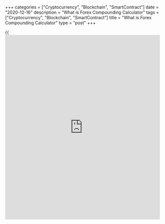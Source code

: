 +++
categories = ["Cryptocurrency", "Blockchain", "SmartContract"]
date = "2020-12-16"
description = "What is Forex Compounding Calculator"
tags = ["Cryptocurrency", "Blockchain", "SmartContract"]
title = "What is Forex Compounding Calculator"
type = "post"
+++

{{<iframe id="large-banner" src="https://www.bounty.group/#slide=17.0" width="100%" height="600" scrolling="no" style="border: 0px solid rgb(216, 221, 230); border-radius: 3px;">}}

2020-12-16

2020-12-16

What is a Forex Compounding calculator? How to use it and why is it
important?Oleg Tkachenko

One of the most frequently asked questions in Forex is the reinvestment
[policy](https://www.fintechee.com/policy/). If, for example, interest on deposits is paid after a fixed
period, then the profit amount is known after each Forex transaction.

What should you do with the profit? Should you withdraw the profit to
lower the risk or invest it in trading? What is better: ‘a bird in the
hand’ or a potential increase in the deposit? How much can you earn with
such a strategy in a month, for example?

An online compounding calculator forex will help you. If you want to
know [how to](https://www.playgroundfx.com/blog/forex-trading-how-to/) calculate forex profit, you can use the financial Forex
profit calculator to:

  * Calculate compound forex interest earnings based on increasing the deposit balance by adding the profit received. The trader calculator also calculates the yields, including withdrawals or depositing.
  * Find out how soon you can achieve profit targets with or without reinvestment.

Read on, and you will know how you can use the forex compounding
calculator. It will be interesting and useful!

The article covers the following subjects:

## What is a forex compounding?

One of the methods to assess the efficiency and performance of a trading
strategy is to analyze its profit/risk ratio. The performance in [terms](https://www.fintechee.com/terms/)
of certain periods can be seen in the [backtest](https://www.fintechee.com/backtesting-a-portfolio/).

The tester suggests that you trade only with the main deposit amount; it
doesn’t consider the profit. There are two questions:

  * What if the profit is also put into trading - reinvested? This will allow you to increase the position volume and earn even more. And with what frequency then to carry out reinvestment - once a day, a week, a month?
  * Is the procedure worth it? The constant withdrawal of profit in Forex at least up to an amount equal to the starting capital minimizes risks. How much more will you earn with the reinvestment strategy, and does it make sense to risk and not to withdraw the money from time to time.

These questions are the elements of a trading approach based on finding
a balance between the pursuit of deposit acceleration and control of the
risk level. The forex compounding interest calculator with
capitalization and depositing is one tool that helps traders answer
these questions using mathematical methods.

Forex Compounding Calculator is a tool that helps traders calculate the
earnings according to the specified parameters:

Reinvestment is a way to rapidly increase the deposit. That is why the
forex compounding calculator of interest capitalization is most commonly
used when building high-risk [trading strategies](https://www.fintechee.com/forex-trading-strategies/). For example, they could
be trading the [Martingale way][1], pyramiding, and so on.

### How does forex compounding calculator work?

The Forex compounding calculator is based on the standard capitalization
formula. You specify the amount of the initial deposit, monthly
profitability, and the number of re-investments. For example, the
investment period is a year, the number of reinvestments is 4.

  * In the first quarter, the Forex profit calculation shows the profit for 3 months from the initial deposit amount.

  * In the second quarter, the income of the first quarter is added to the initial deposit, and the result is calculated based on the new amount.

  * In the third quarter, the amount of income for both quarters is added to the initial deposit, and the result is calculated.

  * In the fourth quarter, the amount of income for the three previous quarters is added to the initial deposit, and the result is calculated.

According to the forex income calculator, profit grows in arithmetic
progression without reinvestment, with reinvestment - in geometric
progression. Profit for each subsequent period is calculated based on
the amount of the initial deposit and income for the previous periods.
So you can easily find out your potential gain using a forex income
calculator.

## How do you calculate compounding interest?

The compounding interest is calculated according to the following:

Where:

  * S is the amount that the trader will receive at the end of the investment period.
  * D is the initial deposit amount.
  * r is the expected annual yield of trading. You can take this value in the results of the testing on the [historical](https://www.fintechee.com/services/historical-data-for-forex/) data.
  * n is the number of reinvestments during a year. For example, if the gain is added to the deposit once a month, n=12.
  * t is the number of years. For example, for the investment period of six months, t=0.5.

The period of a year is not the only reference period. For example, r
can correspond to the strategy's profitability for 1 month. But then,
for the investment period of 6 months, t = 6; with reinvestment once a
week, n = 4.

 **Example one (net profit without reinvestment).**

Input parameters:

  * Initial deposit is 100 USD.

  * Average profitability of the trading system is 5% per month.

  * Investment period is three months. You are not meant to withdraw or deposit the money. 

In six months, the account balance will be S = 100 + 100 * 0.05 * 3 =
115 USD. Profit - 15 USD.

 **Example 2 (with reinvestment).** Input parameters are the same, but
the profit is reinvested each month.

  * Profit for the first month: 100*0.05 = 5 USD.

  * Profit for the second month: (100+5)*0.05 = 5,25 USD.

  * Profit for the third month: (100+5+5.25)*0.05 = 5.51 USD.

The total profit over three months — 15.76 USD, the deposit amount -
115.76 USD, according to the forex calculator profit.

The calculation is the same, but there is used the compound interest
formula:

S = 100 * (1 + 0,15/3)^3 = 115,76, where

  * 100 — initial deposit.
  * 0.15 — interest rate. The entire investment period is 3 months, so the yield is 5% per month, r = 0.05*3.
  * 3 — number of reinvestments.
  * t = 1.

Because of the reinvestment in the second example, the trader earned
over three months a profit that is 0.76 USD more than that if without
reinvestment.

To calculate the total profit from Forex trading with reinvestment, you
can build an Excel model. But it is easier to use a calculator that
already has this model.

## Forex profit calculator

If you build a [Forex trading](https://www.fintechee.com/forex-trading-strategies/) system with a reasonable risk-management
model, you should answer the following questions:

  * What is the relevant position volume, based on the initial deposit?

  * What are reasonable stop loss and take profit levels, according to the strategy?

  * What is the acceptable risk per trade and for all open positions?

To answer these questions, you need to know the pip price, margin level,
potential profit, and so on. You can calculate all those parameters
manually or in Excel. Suppose you are a beginner trade, will you
calculate the parameters manually, and how soon will you get confused
with the numbers? Here, you had better apply the Forex profit
calculation.

Forex profit calculator or the trader forex compound calculator is an
essential tool that helps you:

  * Calculate the pip value based on the position volume and the currency pair (or any other trading asset).

  * Calculate the correct position volume according to the particular trading strategy.

  * Estimate the risk level according to the financial leverage.

  * Calculate the total profit based on the position volume of the particular trading asset, including the swap and spread in pips and currency units.

  * Calculate the margin amount for a trade.

You enter the trading account type, account currency, leverage size. You
also enter the currency pair and the trade volume, exchange rate.
Finally, you get the result:

If you change the input data, you will see how the margin changes
depending on the leverage. You will also see how the pip value and the
profit change along with the position volume. Thus, you can instantly
learn how much you can earn on the instrument’s average [daily](https://www.fintecher.org/2020/03/03/forex-trading-daily-strategy/)
volatility, including the spread and the swap.

Try yourself how a trading calculator works using the one below:

### How to calculate the profit using the compounding interest
calculator?

Now, I will demonstrate [how to](https://www.playgroundfx.com/blog/forex-trading-how-to/) use the online forex compounding
calculator. We enter the same input data as we used for the manual
calculation. The initial deposit is 100 USD, the expected monthly profit
is 5%, the investment period is three months.

The advantage of the forex compound calculator is that you can also
include the monthly deposit or monthly withdrawal. In our example, these
are zero. We get the result:

Monthly division of the trading system’s profitability and the total
balance profit. It clearly shows how fast the profit is growing with or
without reinvestment. Without reinvestment, the monthly profit would be
5 USD.

One of the drawbacks of the Forex compound interest calculator with
reinvestment is that it suggests adding profit to the balance only once
a month.

To calculate the income when reinvesting once a week with the same input
data, you will have to perform several mathematical steps. For example,
instead of 3 months, enter 4 * 3 = 12, instead of 5% profit every month
- 5/4 = 1.25. That is, the dimension of the value in the "Investment
Period" window does not have to be indicated in months. But it must
necessarily match the dimension of the value in the "Monthly
Profitability" window.

This example shows: the more often you reinvest, the higher your profit
is by the end of the investment period. Without reinvestment, the profit
in 3 months is 15 USD. With the reinvestment once a month, the profit is
15.76 USD. If you reinvest once a week, you will have a profit of 16.08
USD in three months.

Another drawback is that the interest compound calculator forex takes
into account only the average withdrawal with a division into periods.
For example, it is supposed to invest $100 for 12 months with a
withdrawal of $ 50 after 6 months. There are 2 [options](https://www.fixpro.org/post/options-liquidity/):

  * In the ‘Investment Period’ window, you specify 12, in the ‘Monthly Withdrawal’ section, you enter (50/12) 4.17.

  * Divide the calculation period into 3 parts and calculate the profitability for each part separately: for 5 months without withdrawal, for 1 month in which there will be withdrawal, for the next 6 months without withdrawal. The initial deposit for each part of the period will be different.

The second financial calculation is more correct in mathematical [terms](https://www.fintechee.com/terms/).
But if you are a beginner, you can get confused about the numbers.

  *  **Conclusion**. The Forex compound interest calculator is not universal, but it makes it easier and faster to calculate the expected profit than using Excel.

## Importance of a forex compounding calculator

The Forex compounding calculator calculates interest earnings over the
investment period, total profit including reinvestment, and the account
balance at the end of the investment period including partial depositing
or withdrawal of funds.

The forex compound calculator is also used to:

  * Calculate the initial deposit to trade Forex, which will allow you to reach the target profit after a particular time when you know the system profitability. For example, how much the initial deposit should be to earn $ 5000 in a year if you reinvest and your trading system yields 5% a month.

  * Compare the aggressiveness of several strategies when using different instruments. For example, which strategy suggests a faster increase in the deposit amount, trading the Martingale way or pyramiding, for instance. 

  * Estimate the rate of deposit growth. For example, how much it will take you to double your deposit amount if you reinvest.

  * Clarify the differences in the Forex [trading strategies](https://www.fintechee.com/forex-trading-strategies/) with and without reinvestment. It defines how often you should reinvest the profit.

The forex compounding interest calculator is a tool to plan future money
flows and identify profit targets; it is also the trading system
performance indicator. Besides, it will facilitate your [Forex trading](https://www.fintechee.com/forex-trading-strategies/)
calculations.

## Forex compounding calculator and [trading strategies](https://www.fintechee.com/forex-trading-strategies/)

 **Example 1.** The initial investment is 1000 USD. You are going to
trade with an Expert Advisor based on the Martingale, which yields an
average monthly profit of 25%. You know that it is a high-risk strategy;
it could produce a loss in the investment period of twelve months.

What should you do? Should you reinvest the profit and withdraw all
funds at the end of the investment period? Or should you withdraw a
particular amount along with the reinvestment?

You analyze both variants:

  * Without reinvestment. You calculate the expected profit without reinvestment. 1000 * 0.25 * 12 = 3000. After 12 months, the balance will be $ 4,000.

  * With reinvestment. You calculate the balance amount with the Forex compound interest calculator. It will be 14,551.92 USD.

You understand that it is tempting to reinvest the profit since the
deposit in the second case will increase by 14.5 times, in the first -
only by 4. But the strategy can fail at any time. And the longer the EA
works, the higher the risk of failure is.

Then you select the monthly withdrawal amount that will be comfortable
for you. You can also calculate the right amount to withdraw using the
Forex compounding interest calculator. For example, $200.

With this strategy, you will withdraw the initial deposit amount in 5
months, thereby reducing the risk for the remaining 7 months. And
ultimately, after 12 months, you will earn the same amount on your
account balance as you can with the strategy without withdrawing money
and reinvesting.

  * Conclusion. In [terms](https://www.fintechee.com/terms/) of risk [optimization](https://www.fintechee.com/features/genetic-algorithm-for-trading/) and optimal profitability, the best strategy would be the "golden mean" - partial reinvestment with a monthly withdrawal of a part of the profit, for example, $200.

 **Example 2.** You have $ 100. According to the strategy tester, the
average profitability of a conservative strategy for 5 years is 5% per
month. The investment period is 1 year.

With reinvestment, you will gain $79.59, but all money will be blocked
in the account for 1 year. Without reinvestment, you can withdraw $5
every month, profit for the year will be $60. Does it make sense to risk
for $19.59?

  *  **Conclusion.** In conservative strategies, it is better to follow the "bird in hand" rule. For small deposits and low-profitability strategies, reinvestment does not justify the risks.

## Frequently asked questions

Can I trade Forex with $100?

Yes. The trade amount depends on:

  1. The asset type and the exchange rate.
  2. Leverage and trade volume.
  3. Risk level, you choose.

Example. The

[EURUSD][2]

exchange rate is 1.20000. The minimum lot is 0.01. It means that I buy
1000 EUR for 1200 USD.

I use the maximum leverage of 1:500. So, to buy 1000 euro, I need only
1200/500 = 2.4 USD.

In theory, with a deposit of 100 USD, I can enter a trade of 0.4 lots
(100,000 * 1.2 * 0.4 / 500 = 96 USD), but this would contradict the risk
management rule that you shouldn’t risk more than 5% of the deposit per
trade. Since 5% of 100 USD is 5 USD, with a deposit of 100 USD, the
optimal transaction volume is 0.02 lot or 4.8 USD.

How is Forex Trading size calculated?

When you calculate the maximum allowable trade volume, you should take
into account the following input parameters:

  * Deposit amount.
  * Asset type and the current exchange rate.
  * Maximum leverage.
  * Acceptable risk level. The risk-management rules recommend you not open a position more than 5% of the deposit. The total risk for all positions should not exceed 15% of the deposit.
  * Target profit. Aggressive traders could increase the risk level contrary to risk-management rules to accelerate the deposit faster and increase the profit.

You can study in detail [how to](https://www.playgroundfx.com/blog/forex-trading-how-to/) calculate an optimal position volume in
the article

[What is a lot size and [how to](https://www.playgroundfx.com/blog/forex-trading-how-to/) calculate a lot in Forex][3]

.

How to compound your forex account?

  1. Reinvest the profit. Thereby, you will increase the initial deposit, which, in turn, will yield a greater return. The profit amount will grow not in arithmetic, but a geometric progression, and the forex interest calculator will instantly display it.
  2. Use deposit acceleration strategies like averaging, Martingale, pyramiding.
  3. Enter trades with the maximum leverage and maximum lot. Provided you are lucky and can professionally analyze the market; such a strategy can help you multiply the initial deposit quite rapidly. However, the risk-management rules strongly suggest not to do it. 
  4. Algorithmic trading with EAs designed to quickly increase the deposit, for example, grid EAs. 

You can try yourself and start with the Forex trading systems covered in
the article

[Three most effective Forex trading systems][4]

.

* * *

P.S. Did you like my article? Share it in social networks: it will be
the best “thank you" :)

Ask me questions and comment below. I’ll be glad to answer your
questions and give necessary explanations.

 **Useful links:**

  * I recommend trying to trade with a reliable broker [here][5]. The system allows you to trade by yourself or copy successful traders from all across the globe.
  * Use my promo-code BLOG for getting deposit bonus 50% on LiteForex platform. Just enter this code in the appropriate field while [depositing][6] your trading account.
  * Telegram chat for traders: <t.me/liteforexengchat>. We are sharing the signals and trading experience
  * Telegram channel with high-quality analytics, Forex reviews, training articles, and other useful things for traders <t.me/liteforex>

The content of this article reflects the author’s opinion and does not
necessarily reflect the official position of LiteForex. The material
published on this page is provided for informational purposes only and
should not be considered as the provision of investment advice for the
purposes of Directive 2004/39/EC.

Rate this article:

{{value}}

( {{count}} {{title}} )

   1. www.liteforex.com/blog/for-[beginners](https://www.playgroundfx.com/blog/forex-for-beginners/)/martingale-in-forex-pros-and-cons/
   2. my.liteforex.com/trading/chart?symbol=EURUSD
   3. www.liteforex.com/blog/for-[beginners](https://www.playgroundfx.com/blog/forex-for-beginners/)/how-to-calculate-a-lot-on-forex/
   4. www.liteforex.com/blog/for-[beginners](https://www.playgroundfx.com/blog/forex-for-beginners/)/three-most-effective-forex-trading-strategies/
   5. my.liteforex.com/?category=for-[beginners](https://www.playgroundfx.com/blog/forex-for-beginners/)&slug=what-is-a-forex-compounding-calculator-how-to-use-it-and-why-is-it-important&openPopup=%2Fregistration%2Fpopup&utm_source=blog&utm_medium=article&utm_campaign=bonus
   6. my.liteforex.com/deposit/?category=for-[beginners](https://www.playgroundfx.com/blog/forex-for-beginners/)&slug=what-is-a-forex-compounding-calculator-how-to-use-it-and-why-is-it-important&promo_code=BLOG&utm_source=blog&utm_medium=article&utm_campaign=bonus